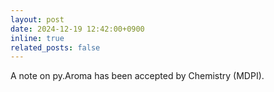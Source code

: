 ```yaml
---
layout: post
date: 2024-12-19 12:42:00+0900
inline: true
related_posts: false
---
```

A note on py.Aroma has been accepted by Chemistry (MDPI).